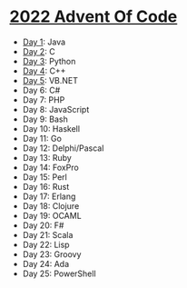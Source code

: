 # [2022 Advent Of Code](https://adventofcode.com/2022)

* [Day 1](./day1): Java
* [Day 2](./day2): C
* [Day 3](./day3): Python
* [Day 4](./day4): C++
* [Day 5](./day5): VB.NET
* Day 6: C#
* Day 7: PHP
* Day 8: JavaScript
* Day 9: Bash
* Day 10: Haskell
* Day 11: Go
* Day 12: Delphi/Pascal
* Day 13: Ruby
* Day 14: FoxPro
* Day 15: Perl
* Day 16: Rust
* Day 17: Erlang
* Day 18: Clojure
* Day 19: OCAML
* Day 20: F#
* Day 21: Scala
* Day 22: Lisp
* Day 23: Groovy
* Day 24: Ada
* Day 25: PowerShell
